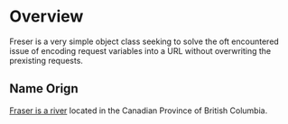 # Overview

Freser is a very simple object class seeking to solve the oft encountered issue of encoding request variables into a URL without overwriting the prexisting requests. 

## Name Orign 

[Fraser is a river](https://en.wikipedia.org/wiki/Fraser_River) located in the Canadian Province of British Columbia.


